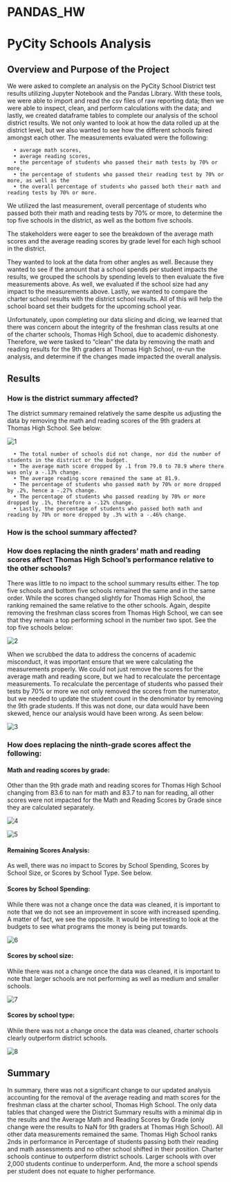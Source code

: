 # PANDAS_HW

# PyCity Schools Analysis

## Overview and Purpose of the Project
We were asked to complete an analysis on the PyCity School District test results utilizing Jupyter Notebook and the Pandas Library. With these tools, we were able to import and read the csv files of raw reporting data; then we were able to inspect, clean, and perform calculations with the data; and lastly, we created dataframe tables to complete our analysis of the school district results. We not only wanted to look at how the data rolled up at the district level, but we also wanted to see how the different schools faired amongst each other. The measurements evaluated were the following: 

      •	average math scores,
      •	average reading scores,
      •	the percentage of students who passed their math tests by 70% or more,
      •	the percentage of students who passed their reading test by 70% or more, as well as the
      •	the overall percentage of students who passed both their math and reading tests by 70% or more.

We utilized the last measurement, overall percentage of students who passed both their math and reading tests by 70% or more, to determine the top five schools in the district, as well as the bottom five schools. 

The stakeholders were eager to see the breakdown of the average math scores and the average reading scores by grade level for each high school in the district.

They wanted to look at the data from other angles as well. Because they wanted to see if the amount that a school spends per student impacts the results, we grouped the schools by spending levels to then evaluate the five measurements above. As well, we evaluated if the school size had any impact to the measurements above. Lastly, we wanted to compare the charter school results with the district school results. All of this will help the school board set their budgets for the upcoming school year.

Unfortunately, upon completing our data slicing and dicing, we learned that there was concern about the integrity of the freshman class results at one of the charter schools, Thomas High School, due to academic dishonesty. Therefore, we were tasked to “clean” the data by removing the math and reading results for the 9th graders at Thomas High School, re-run the analysis, and determine if the changes made impacted the overall analysis. 

## Results

### How is the district summary affected?

The district summary remained relatively the same despite us adjusting the data by removing the math and reading scores of the 9th graders at Thomas High School. See below:

![1](https://user-images.githubusercontent.com/82008319/120856553-a9602d80-c545-11eb-9f37-4c68fcb3523a.PNG)
 
      •	The total number of schools did not change, nor did the number of students in the district or the budget.
      •	The average math score dropped by .1 from 79.0 to 78.9 where there was only a -.13% change.
      •	The average reading score remained the same at 81.9.
      •	The percentage of students who passed math by 70% or more dropped by .2%, hence a -.27% change.
      •	The percentage of students who passed reading by 70% or more dropped by .1%, therefore a -.12% change.
      •	Lastly, the percentage of students who passed both math and reading by 70% or more dropped by .3% with a -.46% change. 

### How is the school summary affected? 

### How does replacing the ninth graders’ math and reading scores affect Thomas High School’s performance relative to the other schools?

There was little to no impact to the school summary results either. The top five schools and bottom five schools remained the same and in the same order. While the scores changed slightly for Thomas High School, the ranking remained the same relative to the other schools.  Again, despite removing the freshman class scores from Thomas High School, we can see that they remain a top performing school in the number two spot. See the top five schools below:

![2](https://user-images.githubusercontent.com/82008319/120856688-d3195480-c545-11eb-9120-6cdfa80d0a84.PNG)

When we scrubbed the data to address the concerns of academic misconduct, it was important ensure that we were calculating the measurements properly. We could not just remove the scores for the average math and reading score, but we had to recalculate the percentage measurements. To recalculate the percentage of students who passed their tests by 70% or more we not only removed the scores from the numerator, but we needed to update the student count in the denominator by removing the 9th grade students. If this was not done, our data would have been skewed, hence our analysis would have been wrong. As seen below: 

![3](https://user-images.githubusercontent.com/82008319/120856757-eb896f00-c545-11eb-8137-cad7ae479570.PNG)

### How does replacing the ninth-grade scores affect the following:

#### Math and reading scores by grade:

Other than the 9th grade math and reading scores for Thomas High School changing from 83.6 to nan for math and 83.7 to nan for reading, all other scores were not impacted for the Math and Reading Scores by Grade since they are calculated separately. 

![4](https://user-images.githubusercontent.com/82008319/120856835-ffcd6c00-c545-11eb-963e-82489189f599.PNG)

![5](https://user-images.githubusercontent.com/82008319/120856847-05c34d00-c546-11eb-9a0b-fbd967513217.PNG)

#### Remaining Scores Analysis:

As well, there was no impact to Scores by School Spending, Scores by School Size, or Scores by School Type. See below.

#### Scores by School Spending:
While there was not a change once the data was cleaned, it is important to note that we do not see an improvement in score with increased spending. A matter of fact, we see the opposite. It would be interesting to look at the budgets to see what programs the money is being put towards.

![6](https://user-images.githubusercontent.com/82008319/120856881-107de200-c546-11eb-91ca-f1ff29d18018.PNG)

#### Scores by school size:
While there was not a change once the data was cleaned, it is important to note that larger schools are not performing as well as medium and smaller schools. 

![7](https://user-images.githubusercontent.com/82008319/120859603-0fe74a80-c54a-11eb-9ccc-8ac7d370808b.PNG)

#### Scores by school type:
While there was not a change once the data was cleaned, charter schools clearly outperform district schools.

![8](https://user-images.githubusercontent.com/82008319/120859635-1aa1df80-c54a-11eb-86c2-79d3fc002245.PNG)

## Summary
In summary, there was not a significant change to our updated analysis accounting for the removal of the average reading and math scores for the freshman class at the charter school, Thomas High School. The only data tables that changed were the District Summary results with a minimal dip in the results and the Average Math and Reading Scores by Grade (only change were the results to NaN for 9th graders at Thomas High School).  All other data measurements remained the same. Thomas High School ranks 2nds in performance in Percentage of students passing both their reading and math assessments and no other school shifted in their position. Charter schools continue to outperform district schools. Larger schools with over 2,000 students continue to underperform. And, the more a school spends per student does not equate to higher performance.  

